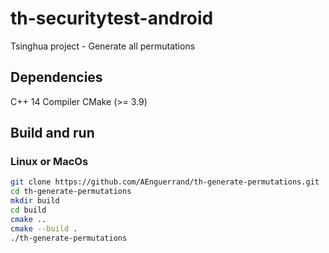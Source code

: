 # th-securitytest-android
Tsinghua project - Generate all permutations

## Dependencies

C++ 14 Compiler
CMake (>= 3.9)

## Build and run
### Linux or MacOs
```bash
git clone https://github.com/AEnguerrand/th-generate-permutations.git
cd th-generate-permutations
mkdir build
cd build
cmake ..
cmake --build .
./th-generate-permutations
```